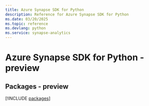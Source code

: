 ```yaml
---
title: Azure Synapse SDK for Python
description: Reference for Azure Synapse SDK for Python
ms.date: 03/20/2025
ms.topic: reference
ms.devlang: python
ms.service: synapse-analytics
---
```

# Azure Synapse SDK for Python - preview
## Packages - preview
[!INCLUDE [packages](synapse-index.md)]